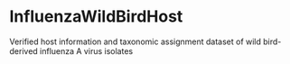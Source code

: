 # InfluenzaWildBirdHost
Verified host information and taxonomic assignment dataset of wild bird-derived influenza A virus isolates
